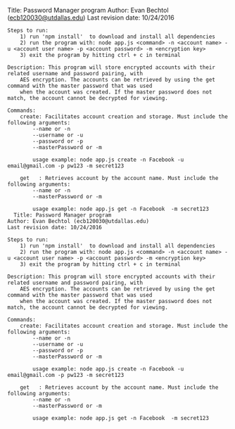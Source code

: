    Title: Password Manager program
    Author: Evan Bechtol (ecb120030@utdallas.edu)
    Last revision date: 10/24/2016

    Steps to run:
        1) run 'npm install'  to download and install all dependencies
        2) run the program with: node app.js <command> -n <account name> -u <account user name> -p <account password> -m <encryption key>
        3) exit the program by hitting ctrl + c in terminal
        
    Description: This program will store encrypted accounts with their related username and password pairing, with
        AES encryption. The accounts can be retrieved by using the get command with the master password that was used
        when the account was created. If the master password does not match, the account cannot be decrypted for viewing.
     
    Commands:
        create: Facilitates account creation and storage. Must include the following arguments: 
            --name or -n
            --username or -u
            --password or -p
            --masterPassword or -m
            
            usage example: node app.js create -n Facebook -u email@gmail.com -p pw123 -m secret123
            
        get   : Retrieves account by the account name. Must include the following arguments:
            --name or -n
            --masterPassword or -m

            usage example: node app.js get -n Facebook  -m secret123
      Title: Password Manager program
    Author: Evan Bechtol (ecb120030@utdallas.edu)
    Last revision date: 10/24/2016

    Steps to run:
        1) run 'npm install'  to download and install all dependencies
        2) run the program with: node app.js <command> -n <account name> -u <account user name> -p <account password> -m <encryption key>
        3) exit the program by hitting ctrl + c in terminal
        
    Description: This program will store encrypted accounts with their related username and password pairing, with
        AES encryption. The accounts can be retrieved by using the get command with the master password that was used
        when the account was created. If the master password does not match, the account cannot be decrypted for viewing.
     
    Commands:
        create: Facilitates account creation and storage. Must include the following arguments: 
            --name or -n
            --username or -u
            --password or -p
            --masterPassword or -m
            
            usage example: node app.js create -n Facebook -u email@gmail.com -p pw123 -m secret123
            
        get   : Retrieves account by the account name. Must include the following arguments:
            --name or -n
            --masterPassword or -m

            usage example: node app.js get -n Facebook  -m secret123
